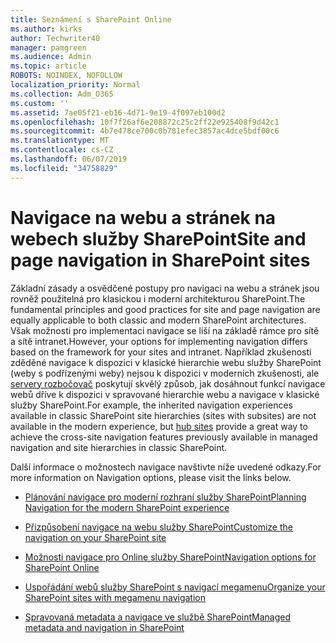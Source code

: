 ```yaml
---
title: Seznámení s SharePoint Online
ms.author: kirks
author: Techwriter40
manager: pamgreen
ms.audience: Admin
ms.topic: article
ROBOTS: NOINDEX, NOFOLLOW
localization_priority: Normal
ms.collection: Adm_O365
ms.custom: ''
ms.assetid: 7ae05f21-eb16-4d71-9e19-4f097eb100d2
ms.openlocfilehash: 10f7f26af6e208872c25c2ff22e925408f9d42c1
ms.sourcegitcommit: 4b7e478ce700c0b781efec3857ac4dce5bdf00c6
ms.translationtype: MT
ms.contentlocale: cs-CZ
ms.lasthandoff: 06/07/2019
ms.locfileid: "34758829"
---
```

# <a name="site-and-page-navigation-in-sharepoint-sites"></a><span data-ttu-id="e21b1-102">Navigace na webu a stránek na webech služby SharePoint</span><span class="sxs-lookup"><span data-stu-id="e21b1-102">Site and page navigation in SharePoint sites</span></span>

<span data-ttu-id="e21b1-103">Základní zásady a osvědčené postupy pro navigaci na webu a stránek jsou rovněž použitelná pro klasickou i moderní architekturou SharePoint.</span><span class="sxs-lookup"><span data-stu-id="e21b1-103">The fundamental principles and good practices for site and page navigation are equally applicable to both classic and modern SharePoint architectures.</span></span> <span data-ttu-id="e21b1-104">Však možnosti pro implementaci navigace se liší na základě rámce pro sítě a sítě intranet.</span><span class="sxs-lookup"><span data-stu-id="e21b1-104">However, your options for implementing navigation differs based on the framework for your sites and intranet.</span></span> <span data-ttu-id="e21b1-105">Například zkušenosti zděděné navigace k dispozici v klasické hierarchie webu služby SharePoint (weby s podřízenými weby) nejsou k dispozici v moderních zkušenosti, ale [servery rozbočovač](https://support.office.com/article/fe26ae84-14b7-45b6-a6d1-948b3966427f) poskytují skvělý způsob, jak dosáhnout funkcí navigace webů dříve k dispozici v spravované hierarchie webu a navigace v klasické služby SharePoint.</span><span class="sxs-lookup"><span data-stu-id="e21b1-105">For example, the inherited navigation experiences available in classic SharePoint site hierarchies (sites with subsites) are not available in the modern experience, but [hub sites](https://support.office.com/article/fe26ae84-14b7-45b6-a6d1-948b3966427f) provide a great way to achieve the cross-site navigation features previously available in managed navigation and site hierarchies in classic SharePoint.</span></span>

 <span data-ttu-id="e21b1-106">Další informace o možnostech navigace navštivte níže uvedené odkazy.</span><span class="sxs-lookup"><span data-stu-id="e21b1-106">For more information on Navigation options, please visit the links below.</span></span>

 - [<span data-ttu-id="e21b1-107">Plánování navigace pro moderní rozhraní služby SharePoint</span><span class="sxs-lookup"><span data-stu-id="e21b1-107">Planning Navigation for the modern SharePoint experience</span></span>](https://docs.microsoft.com/sharepoint/plan-navigation-modern-experience)

- [<span data-ttu-id="e21b1-108">Přizpůsobení navigace na webu služby SharePoint</span><span class="sxs-lookup"><span data-stu-id="e21b1-108">Customize the navigation on your SharePoint site</span></span>](https://support.office.com/article/customize-the-navigation-on-your-sharepoint-site-3cd61ae7-a9ed-4e1e-bf6d-4655f0bf25ca)

- [<span data-ttu-id="e21b1-109">Možnosti navigace pro Online služby SharePoint</span><span class="sxs-lookup"><span data-stu-id="e21b1-109">Navigation options for SharePoint Online</span></span>](https://docs.microsoft.com/office365/enterprise/navigation-options-for-sharepoint-online)
 
- [<span data-ttu-id="e21b1-110">Uspořádání webů služby SharePoint s navigací megamenu</span><span class="sxs-lookup"><span data-stu-id="e21b1-110">Organize your SharePoint sites with megamenu navigation</span></span>](https://techcommunity.microsoft.com/t5/Microsoft-SharePoint-Blog/Organize-your-SharePoint-sites-with-megamenu-navigation-and-new/ba-p/328068)

- [<span data-ttu-id="e21b1-111">Spravovaná metadata a navigace ve službě SharePoint</span><span class="sxs-lookup"><span data-stu-id="e21b1-111">Managed metadata and navigation in SharePoint</span></span>](https://docs.microsoft.com/sharepoint/dev/general-development/managed-metadata-and-navigation-in-sharepoint)


